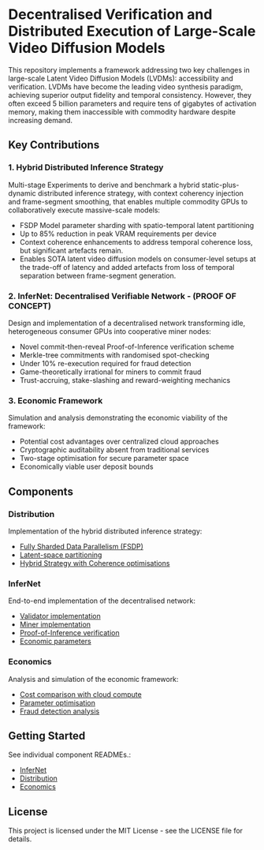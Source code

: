 # Decentralised Verification and Distributed Execution of Large-Scale Video Diffusion Models

This repository implements a framework addressing two key challenges in large-scale Latent Video Diffusion Models (LVDMs): accessibility and verification. LVDMs have become the leading video synthesis paradigm, achieving superior output fidelity and temporal consistency. However, they often exceed 5 billion parameters and require tens of gigabytes of activation memory, making them inaccessible with commodity hardware despite increasing demand.

## Key Contributions

### 1. Hybrid Distributed Inference Strategy
Multi-stage Experiments to derive and benchmark a hybrid static-plus-dynamic distributed inference strategy, with context coherency injection and frame-segment smoothing, that enables multiple commodity GPUs to collaboratively execute massive-scale models:
- FSDP Model parameter sharding with spatio-temporal latent partitioning
- Up to 85% reduction in peak VRAM requirements per device
- Context coherence enhancements to address temporal coherence loss, but significant artefacts remain. 
- Enables SOTA latent video diffusion models on consumer-level setups at the trade-off of latency and added artefacts from loss of temporal separation between frame-segment generation.

### 2. InferNet: Decentralised Verifiable Network - (PROOF OF CONCEPT)
Design and implementation of a decentralised network transforming idle, heterogeneous consumer GPUs into cooperative miner nodes:
- Novel commit-then-reveal Proof-of-Inference verification scheme
- Merkle-tree commitments with randomised spot-checking
- Under 10% re-execution required for fraud detection
- Game-theoretically irrational for miners to commit fraud
- Trust-accruing, stake-slashing and reward-weighting mechanics

### 3. Economic Framework
Simulation and analysis demonstrating the economic viability of the framework:
- Potential cost advantages over centralized cloud approaches
- Cryptographic auditability absent from traditional services
- Two-stage optimisation for secure parameter space
- Economically viable user deposit bounds

## Components

### Distribution
Implementation of the hybrid distributed inference strategy:
- [Fully Sharded Data Parallelism (FSDP)](Distribution/fsdp.py)
- [Latent-space partitioning](Distribution/chunk_only.py)
- [Hybrid Strategy with Coherence optimisations](Distribution/fsdp_chunked_coherent.py)

### InferNet
End-to-end implementation of the decentralised network:
- [Validator implementation](InferNet/neurons/validator.py)
- [Miner implementation](InferNet/neurons/miner.py)
- [Proof-of-Inference verification](InferNet/template/validator/proof.py)
- [Economic parameters](InferNet/config.py)

### Economics
Analysis and simulation of the economic framework:
- [Cost comparison with cloud compute](Economics/cost_step_plots.py)
- [Parameter optimisation](Economics/parameter_tuning.py)
- [Fraud detection analysis](Economics/tamper_rate_detection.py)

## Getting Started

See individual component READMEs.:
- [InferNet](InferNet/README.md)
- [Distribution](Distribution/README.md)
- [Economics](Economics/README.md)

## License

This project is licensed under the MIT License - see the LICENSE file for details. 